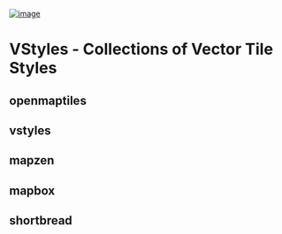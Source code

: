 [![image](https://img.shields.io/badge/License-MIT-yellow.svg)](https://opensource.org/licenses/MIT)

# VStyles - Collections of Vector Tile Styles
## openmaptiles
## vstyles
## mapzen
## mapbox
## shortbread
